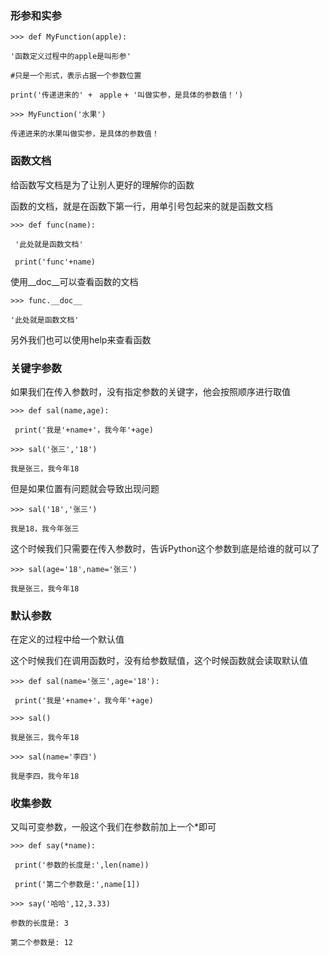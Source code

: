 ### 形参和实参

`>>> def MyFunction(apple):`

`'函数定义过程中的apple是叫形参'`

`#只是一个形式，表示占据一个参数位置`

`print('传递进来的' + ` `apple` `+ '叫做实参，是具体的参数值！')`

`>>> MyFunction('水果')`

`传递进来的水果叫做实参，是具体的参数值！`

### 函数文档

给函数写文档是为了让别人更好的理解你的函数

函数的文档，就是在函数下第一行，用单引号包起来的就是函数文档

`>>> def func(name):`

` '此处就是函数文档'`

` print('func'+name)`

使用\_\_doc\_\_可以查看函数的文档

`>>> func.__doc__`

`'此处就是函数文档'`

另外我们也可以使用help来查看函数

### 关键字参数

如果我们在传入参数时，没有指定参数的关键字，他会按照顺序进行取值

`>>> def sal(name,age):`

` print('我是'+name+'，我今年'+age)`

`>>> sal('张三','18')`

`我是张三，我今年18`

但是如果位置有问题就会导致出现问题

`>>> sal('18','张三')`

`我是18，我今年张三`

这个时候我们只需要在传入参数时，告诉Python这个参数到底是给谁的就可以了

`>>> sal(age='18',name='张三')`

`我是张三，我今年18`

### 默认参数

在定义的过程中给一个默认值

这个时候我们在调用函数时，没有给参数赋值，这个时候函数就会读取默认值

`>>> def sal(name='张三',age='18'):`

` print('我是'+name+'，我今年'+age)`

`>>> sal()`

`我是张三，我今年18`

`>>> sal(name='李四')`

`我是李四，我今年18`

### 收集参数

又叫可变参数，一般这个我们在参数前加上一个\*即可

`>>> def say(*name):`

` print('参数的长度是:',len(name))`

` print('第二个参数是:',name[1])`

`>>> say('哈哈',12,3.33)`

`参数的长度是: 3`

`第二个参数是: 12`









